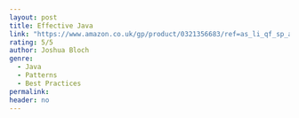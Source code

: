 ```yaml
---
layout: post
title: Effective Java
link: "https://www.amazon.co.uk/gp/product/0321356683/ref=as_li_qf_sp_asin_il_tl?ie=UTF8&camp=1634&creative=6738&creativeASIN=0321356683&linkCode=as2&tag=jussihallilac-21"
rating: 5/5
author: Joshua Bloch
genre:
  - Java
  - Patterns
  - Best Practices
permalink:
header: no
---
```

